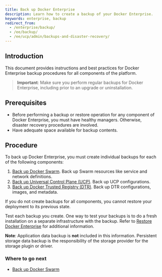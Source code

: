 ```yaml
---
title: Back up Docker Enterprise
description: Learn how to create a backup of your Docker Enterprise.
keywords: enterprise, backup
redirect_from:
  - /enterprise/backup/
  - /ee/backup/
  - /ee/ucp/admin/backups-and-disaster-recovery/
---
```


## Introduction
This document provides instructions and best practices for Docker Enterprise backup procedures for all components of the platform.

> **Important**: Make sure you perform regular backups for Docker Enterprise, including prior to an upgrade or uninstallation.

## Prerequisites

- Before performing a backup or restore operation for any component of Docker Enterprise, you must have healthy managers. Otherwise, disaster recovery procedures are involved.
- Have adequate space available for backup contents.

## Procedure
To back up Docker Enterprise, you must create individual backups
for each of the following components:

1. [Back up Docker Swarm](back-up-swarm). Back up Swarm resources like service and network definitions.
2. [Back up Universal Control Plane (UCP)](back-up-ucp). Back up UCP configurations.
3. [Back up Docker Trusted Registry (DTR)](back-up-dtr). Back up DTR configurations, images, and metadata.

If you do not create backups for all components, you cannot restore your deployment to its previous state.

Test each backup you create. One way to test your backups is to do
a fresh installation on a separate infrastructure with the backup. Refer to [Restore Docker Enterprise](/ee/admin/restore/)  for additional information.

**Note**: Application data backup is **not** included in this information. Persistent storage data backup is the responsibility of the storage provider for the storage plugin or driver.

### Where to go next

- [Back up Docker Swarm](./back-up-swarm/)
